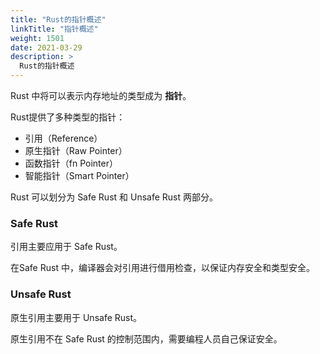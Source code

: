 ```yaml
---
title: "Rust的指针概述"
linkTitle: "指针概述"
weight: 1501
date: 2021-03-29
description: >
  Rust的指针概述
---
```


Rust 中将可以表示内存地址的类型成为 **指针**。

Rust提供了多种类型的指针：

- 引用（Reference）
- 原生指针（Raw Pointer）
- 函数指针（fn Pointer）
- 智能指针（Smart Pointer）

Rust 可以划分为 Safe Rust 和 Unsafe Rust 两部分。

### Safe Rust

引用主要应用于 Safe Rust。

在Safe Rust 中，编译器会对引用进行借用检查，以保证内存安全和类型安全。

### Unsafe Rust

原生引用主要用于 Unsafe Rust。

原生引用不在 Safe Rust 的控制范围内，需要编程人员自己保证安全。



